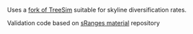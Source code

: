 Uses a [fork of TreeSim](https://github.com/bioDS/TreeSim) suitable for skyline diversification rates.

Validation code based on [sRanges material](https://github.com/jugne/sRanges-material) repository
